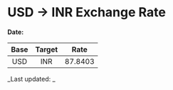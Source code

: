 # USD → INR Exchange Rate

**Date:** 

| Base | Target | Rate  |
|:----:|:------:|:-----:|
| USD  | INR    | 87.8403 |

_Last updated: _